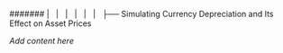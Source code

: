 ####### |   |   |   |   |   |   ├── Simulating Currency Depreciation and Its Effect on Asset Prices

*Add content here*